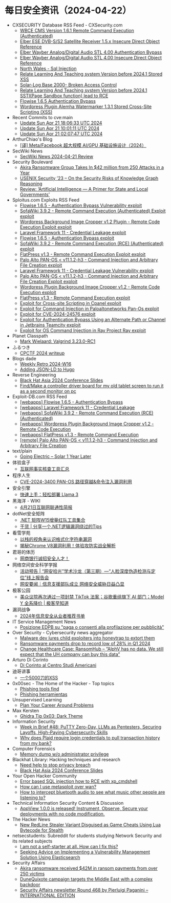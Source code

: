 # 每日安全资讯（2024-04-22）

- CXSECURITY Database RSS Feed - CXSecurity.com
  - [WBCE CMS Version 1.6.1 Remote Command Execution (Authenticated)](https://cxsecurity.com/issue/WLB-2024040056)
  - [Elber ESE DVB-S/S2 Satellite Receiver 1.5.x Insecure Direct Object Reference](https://cxsecurity.com/issue/WLB-2024040055)
  - [Elber Wayber Analog/Digital Audio STL 4.00 Authentication Bypass](https://cxsecurity.com/issue/WLB-2024040054)
  - [Elber Wayber Analog/Digital Audio STL 4.00 Insecure Direct Object Reference](https://cxsecurity.com/issue/WLB-2024040053)
  - [North Wales - Sql Injection](https://cxsecurity.com/issue/WLB-2024040052)
  - [Relate Learning And Teaching system Version before 2024.1 Stored XSS](https://cxsecurity.com/issue/WLB-2024040051)
  - [Solar-Log Base 2000- Broken Access Control](https://cxsecurity.com/issue/WLB-2024040050)
  - [Relate Learning And Teaching system Version before 2024.1 SSTI(Page Sandbox function) lead to RCE](https://cxsecurity.com/issue/WLB-2024040049)
  - [Flowise 1.6.5 Authentication Bypass](https://cxsecurity.com/issue/WLB-2024040048)
  - [Wordpress Plugin Alemha Watermarker 1.3.1 Stored Cross-Site Scripting (XSS)](https://cxsecurity.com/issue/WLB-2024040047)
- Recent Commits to cve:main
  - [Update Sun Apr 21 18:06:33 UTC 2024](https://github.com/trickest/cve/commit/24e62311afdbee07d9fa9d1f00d50fd9bcbe8a71)
  - [Update Sun Apr 21 10:01:11 UTC 2024](https://github.com/trickest/cve/commit/e80fd5c98b750e40460c892e0da05a973055e0b5)
  - [Update Sun Apr 21 02:07:47 UTC 2024](https://github.com/trickest/cve/commit/c03d14d4a31035784845e3573a058470047e3624)
- ArthurChiao's Blog
  - [[译] Meta/Facebook 超大规模 AI/GPU 基础设施设计（2024）](https://arthurchiao.github.io/blog/meta-ai-infra-zh/)
- SecWiki News
  - [SecWiki News 2024-04-21 Review](http://www.sec-wiki.com/?2024-04-21)
- Security Boulevard
  - [Akira Ransomware Group Takes In $42 million from 250 Attacks in a Year](https://securityboulevard.com/2024/04/akira-ransomware-group-takes-in-42-million-from-250-attacks-in-a-year/)
  - [USENIX Security ’23 – On the Security Risks of Knowledge Graph Reasoning](https://securityboulevard.com/2024/04/usenix-security-23-on-the-security-risks-of-knowledge-graph-reasoning/)
  - [Review: ‘Artificial Intelligence — A Primer for State and Local Governments’](https://securityboulevard.com/2024/04/review-artificial-intelligence-a-primer-for-state-and-local-governments/)
- Sploitus.com Exploits RSS Feed
  - [Flowise 1.6.5 - Authentication Bypass Vulnerability exploit](https://sploitus.com/exploit?id=1337DAY-ID-39571&utm_source=rss&utm_medium=rss)
  - [SofaWiki 3.9.2 - Remote Command Execution (Authenticated) Exploit exploit](https://sploitus.com/exploit?id=1337DAY-ID-39568&utm_source=rss&utm_medium=rss)
  - [Wordpress Background Image Cropper v1.2 Plugin - Remote Code Execution Exploit exploit](https://sploitus.com/exploit?id=1337DAY-ID-39569&utm_source=rss&utm_medium=rss)
  - [Laravel Framework 11 - Credential Leakage exploit](https://sploitus.com/exploit?id=EDB-ID:52000&utm_source=rss&utm_medium=rss)
  - [Flowise 1.6.5 - Authentication Bypass exploit](https://sploitus.com/exploit?id=EDB-ID:52001&utm_source=rss&utm_medium=rss)
  - [SofaWiki 3.9.2 - Remote Command Execution (RCE) (Authenticated) exploit](https://sploitus.com/exploit?id=EDB-ID:51999&utm_source=rss&utm_medium=rss)
  - [FlatPress v1.3 - Remote Command Execution Exploit exploit](https://sploitus.com/exploit?id=1337DAY-ID-39567&utm_source=rss&utm_medium=rss)
  - [Palo Alto PAN-OS  &lt; v11.1.2-h3  - Command Injection and Arbitrary File Creation exploit](https://sploitus.com/exploit?id=EDB-ID:51996&utm_source=rss&utm_medium=rss)
  - [Laravel Framework 11 - Credential Leakage Vulnerability exploit](https://sploitus.com/exploit?id=1337DAY-ID-39570&utm_source=rss&utm_medium=rss)
  - [Palo Alto PAN-OS < v11.1.2-h3 - Command Injection and Arbitrary File Creation Exploit exploit](https://sploitus.com/exploit?id=1337DAY-ID-39566&utm_source=rss&utm_medium=rss)
  - [Wordpress Plugin Background Image Cropper v1.2 - Remote Code Execution exploit](https://sploitus.com/exploit?id=EDB-ID:51998&utm_source=rss&utm_medium=rss)
  - [FlatPress v1.3 - Remote Command Execution exploit](https://sploitus.com/exploit?id=EDB-ID:51997&utm_source=rss&utm_medium=rss)
  - [Exploit for Cross-site Scripting in Cpanel exploit](https://sploitus.com/exploit?id=864115FD-3416-522B-BE43-E455188D3DCE&utm_source=rss&utm_medium=rss)
  - [Exploit for Command Injection in Paloaltonetworks Pan-Os exploit](https://sploitus.com/exploit?id=1C6D07D2-8B54-5B3E-A8F9-4E3A24882A3F&utm_source=rss&utm_medium=rss)
  - [Exploit for CVE-2024-24576 exploit](https://sploitus.com/exploit?id=CB0C3D64-CDBD-55A3-929D-15A63AD066F3&utm_source=rss&utm_medium=rss)
  - [Exploit for Authentication Bypass Using an Alternate Path or Channel in Jetbrains Teamcity exploit](https://sploitus.com/exploit?id=57EB88FC-CCBE-5EE0-9A8C-E011DB2158AB&utm_source=rss&utm_medium=rss)
  - [Exploit for OS Command Injection in Ray Project Ray exploit](https://sploitus.com/exploit?id=79D1EBD9-159B-56FA-8234-F3A08CDACA60&utm_source=rss&utm_medium=rss)
- Planet Classpath
  - [Mark Wielaard: Valgrind 3.23.0-RC1](https://gnu.wildebeest.org/blog/mjw/2024/04/21/valgrind-3-23-0-rc1/)
- ふるつき
  - [CPCTF 2024 writeup](https://furutsuki.hatenablog.com/entry/2024/04/21/180019)
- Blogs  dade
  - [Weekly Retro 2024-W16](https://0xda.de/blog/2024/04/weekly-retro-2024-w16/)
  - [Adding JSON-LD to Hugo](https://0xda.de/blog/2024/04/adding-json-ld-to-hugo/)
- Reverse Engineering
  - [Black Hat Asia 2024 Conference Slides](https://www.reddit.com/r/ReverseEngineering/comments/1c9bdmh/black_hat_asia_2024_conference_slides/)
  - [Find/Make a controller driver board for my old tablet screen to run it as a second monitor on pc](https://www.reddit.com/r/ReverseEngineering/comments/1c9qq6s/findmake_a_controller_driver_board_for_my_old/)
- Exploit-DB.com RSS Feed
  - [[webapps] Flowise 1.6.5 - Authentication Bypass](https://www.exploit-db.com/exploits/52001)
  - [[webapps] Laravel Framework 11 - Credential Leakage](https://www.exploit-db.com/exploits/52000)
  - [[webapps] SofaWiki 3.9.2 - Remote Command Execution (RCE) (Authenticated)](https://www.exploit-db.com/exploits/51999)
  - [[webapps] Wordpress Plugin Background Image Cropper v1.2 - Remote Code Execution](https://www.exploit-db.com/exploits/51998)
  - [[webapps] FlatPress v1.3 - Remote Command Execution](https://www.exploit-db.com/exploits/51997)
  - [[remote] Palo Alto PAN-OS  < v11.1.2-h3  - Command Injection and Arbitrary File Creation](https://www.exploit-db.com/exploits/51996)
- text/plain
  - [Going Electric – Solar 1 Year Later](https://textslashplain.com/2024/04/21/going-electric-solar-1-year-later/)
- 体验盒子
  - [互联网事实核查工具汇总](https://www.uedbox.com/post/69593/)
- 程序人生
  - [CVE-2024-3400 PAN-OS 路径穿越&命令注入漏洞利用](https://programlife.net/2024/04/21/cve-2024-3400-panos-path-traversal-and-command-injection-vulnerability/)
- 安全引擎
  - [快速上手：轻松部署 Llama 3](https://mp.weixin.qq.com/s?__biz=MzAxNTg0ODU4OQ==&mid=2650358557&idx=1&sn=a565d588b7fe54f2cea645256771c602&chksm=83f026ffb487afe96e49d6fdef0f83d80640aa73bc9ebdcbb6971fffffae014579d12dda1ee1&scene=58&subscene=0#rd)
- 黑海洋 - WIKI
  - [4月21日互联网联通性简报](https://www.upx8.com/4128)
- dotNet安全矩阵
  - [.NET 矩阵W15增量红队工具集合](https://mp.weixin.qq.com/s?__biz=MzUyOTc3NTQ5MA==&mid=2247491450&idx=1&sn=9028bbf4dda01b6923594e33d8813677&chksm=fa5ab197cd2d38817711edb2dbf46e5dd8251f77b0b3871be9c98ff08abd115f24a44d281d6c&scene=58&subscene=0#rd)
  - [干货 | 分享一个.NET逻辑漏洞绕过的Tips](https://mp.weixin.qq.com/s?__biz=MzUyOTc3NTQ5MA==&mid=2247491450&idx=2&sn=6813ceca0fcb468af794aeb7419bbb75&chksm=fa5ab197cd2d38815883dc57b0e60a29acd076adc6a86db1cf94eec7ab47b41a447f635ecbba&scene=58&subscene=0#rd)
- 看雪学苑
  - [以栈的视角来认识格式化字符串漏洞](https://mp.weixin.qq.com/s?__biz=MjM5NTc2MDYxMw==&mid=2458550849&idx=1&sn=b8850e0b29af4bdd94cce4572aac98a6&chksm=b18db2cb86fa3bdd43e7b9ce4e292a618bcf70797dc813c8bb3426f6693ec32bc174eaca0b74&scene=58&subscene=0#rd)
  - [揭秘Chrome V8漏洞利用！体验攻防实战全解析](https://mp.weixin.qq.com/s?__biz=MjM5NTc2MDYxMw==&mid=2458550849&idx=2&sn=608b9698cbb5be73c7b8cc3f595013a3&chksm=b18db2cb86fa3bdd12091303c401e38b61f67aa3c5cb77f92f7743a108e8f4723cd475260620&scene=58&subscene=0#rd)
- 君哥的体历
  - [网商银行诚招安全人才！](https://mp.weixin.qq.com/s?__biz=MzI2MjQ1NTA4MA==&mid=2247491263&idx=1&sn=58b744d8b499581009c9b7b36247f9b3&chksm=ea4bb4f8dd3c3dee0bdcfb39b3b50cd33cfcc190d2ae7926d0cd5c96bbfa37eead5f49b48e7b&scene=58&subscene=0#rd)
- 网络空间安全科学学报
  - [活动预告 | “网安拾光”学术沙龙（第三期）—“人脸深度伪造检测与定位”线上报告会](https://mp.weixin.qq.com/s?__biz=MzI0NjU2NDMwNQ==&mid=2247499484&idx=1&sn=1a172857c21eb85073f7819870a335e1&chksm=e9bfea62dec86374ce6bb8aeea82406d2b3f7d74476b0d5322f6c858e92e7c1da24f21f255b0&scene=58&subscene=0#rd)
  - [网安要闻｜信息支援部队成立  网络安全威胁日益凸显](https://mp.weixin.qq.com/s?__biz=MzI0NjU2NDMwNQ==&mid=2247499484&idx=2&sn=b200d94a964d8bc504d3bd0c0a85b035&chksm=e9bfea62dec863743a9f426e71d1c50af9eb37141066ffd38c59d197f9e5f6789f7cc85e2c44&scene=58&subscene=0#rd)
- 极客公园
  - [美众议院再次通过一项封禁 TikTok 法案；谷歌重组旗下 AI 部门；Model Y 全系降价 | 极客早知道](https://mp.weixin.qq.com/s?__biz=MTMwNDMwODQ0MQ==&mid=2653039265&idx=1&sn=e47aba6de22973c4c0d50d60f3029233&chksm=7e5757174920de018ddd0303c7d87bedcd51d00636cbead6ff9c7cb390bb8543ef81fbe5c51d&scene=58&subscene=0#rd)
- 漏洞战争
  - [2024年信息安全从业者推荐书单](https://mp.weixin.qq.com/s?__biz=MzU0MzgzNTU0Mw==&mid=2247485221&idx=1&sn=eb653a8f6d3e8f973a4bb6f2cec01009&chksm=fb0413ddcc739acb875cffec55980cd8fef5ae3e821926afad7b1db0385122d043593070323c&scene=58&subscene=0#rd)
- IT Service Management News
  - [Posizione EDPB su "paga o consenti alla profilazione per pubblicità"](http://blog.cesaregallotti.it/2024/04/posizione-edpb-su-paga-o-consenti-alla.html)
- Over Security - Cybersecurity news aggregator
  - [Malware dev lures child exploiters into honeytrap to extort them](https://www.bleepingcomputer.com/news/security/malware-dev-lures-child-exploiters-into-honeytrap-to-extort-them/)
  - [Ransomware payments drop to record low of 28% in Q1 2024](https://www.bleepingcomputer.com/news/security/ransomware-payments-drop-to-record-low-of-28-percent-in-q1-2024/)
  - [Change Healthcare Case: RansomHub – “AlphV has no data. We still expect that the UH company can buy this data”](https://www.suspectfile.com/change-healthcare-case-ransomhub-alphv-has-no-data-we-still-expect-that-the-uh-company-can-buy-this-data/)
- Arturo Di Corinto
  - [Di Corinto al Centro Studi Americani](https://dicorinto.it/formazione/di-corinto-al-centro-studi-americani/)
- 迪哥讲事
  - [一个5000刀的XSS](https://mp.weixin.qq.com/s?__biz=MzIzMTIzNTM0MA==&mid=2247494333&idx=1&sn=11acdad2bbbace9fc4d3f323b3b479f7&chksm=e8a5e0dedfd269c8694c8642e733d118393e54ddbe5c21b97fbd803c171fa4cde5bd02d3bfc6&scene=58&subscene=0#rd)
- 0x00sec - The Home of the Hacker - Top topics
  - [Phishing tools find](https://0x00sec.org/t/phishing-tools-find/40163)
  - [Phishing herramientas](https://0x00sec.org/t/phishing-herramientas/40162)
- Unsupervised Learning
  - [Plan Your Career Around Problems](https://danielmiessler.com/p/plan-career-around-problems)
- Max Kersten
  - [Ghidra Tip 0x03: Dark Theme](https://maxkersten.nl/2024/04/21/ghidra-tip-0x03-dark-theme/)
- Information Security
  - [Week in Brief #48: PuTTY Zero-Day, LLMs as Pentesters, Securing Layoffs, High-Paying Cybersecurity Skills](https://www.reddit.com/r/Information_Security/comments/1c9lbea/week_in_brief_48_putty_zeroday_llms_as_pentesters/)
  - [Why does Plaid require login credentials to pull transaction history from my bank?](https://www.reddit.com/r/Information_Security/comments/1c98kd6/why_does_plaid_require_login_credentials_to_pull/)
- Computer Forensics
  - [Memory dump w/o administrator privilege](https://www.reddit.com/r/computerforensics/comments/1c9lssg/memory_dump_wo_administrator_privilege/)
- Blackhat Library: Hacking techniques and research
  - [Need help to stop privacy breach](https://www.reddit.com/r/blackhat/comments/1c9vidc/need_help_to_stop_privacy_breach/)
  - [Black Hat Asia 2024 Conference Slides](https://www.reddit.com/r/blackhat/comments/1c9bexp/black_hat_asia_2024_conference_slides/)
- Your Open Hacker Community
  - [Error based SQL injection how to RCE with xp_cmdshell](https://www.reddit.com/r/HowToHack/comments/1c9la6i/error_based_sql_injection_how_to_rce_with_xp/)
  - [How can I use metasploit over wan?](https://www.reddit.com/r/HowToHack/comments/1c9l313/how_can_i_use_metasploit_over_wan/)
  - [How to intercept bluetooth audio to see what music other people are listening to?](https://www.reddit.com/r/HowToHack/comments/1c9av5x/how_to_intercept_bluetooth_audio_to_see_what/)
- Technical Information Security Content & Discussion
  - [AppView 1.0.0 is released! Instrument, Observe, Secure your deployments with no code modification.](https://www.reddit.com/r/netsec/comments/1c9ngdf/appview_100_is_released_instrument_observe_secure/)
- The Hacker News
  - [New RedLine Stealer Variant Disguised as Game Cheats Using Lua Bytecode for Stealth](https://thehackernews.com/2024/04/new-redline-stealer-variant-disguised.html)
- netsecstudents: Subreddit for students studying Network Security and its related subjects
  - [I am not a self-starter at all. How can I fix this?](https://www.reddit.com/r/netsecstudents/comments/1c9pdnt/i_am_not_a_selfstarter_at_all_how_can_i_fix_this/)
  - [Seeking Advice on Implementing a Vulnerability Management Solution Using Elasticsearch](https://www.reddit.com/r/netsecstudents/comments/1c98nua/seeking_advice_on_implementing_a_vulnerability/)
- Security Affairs
  - [Akira ransomware received $42M in ransom payments from over 250 victims](https://securityaffairs.com/162098/cyber-crime/akira-ransomware-report-fbi.html)
  - [DuneQuixote campaign targets the Middle East with a complex backdoor](https://securityaffairs.com/162036/hacking/dunequixote-campaign-targets-middle-east.html)
  - [Security Affairs newsletter Round 468 by Pierluigi Paganini – INTERNATIONAL EDITION](https://securityaffairs.com/162081/security/security-affairs-newsletter-round-468-by-pierluigi-paganini-international-edition.html)
